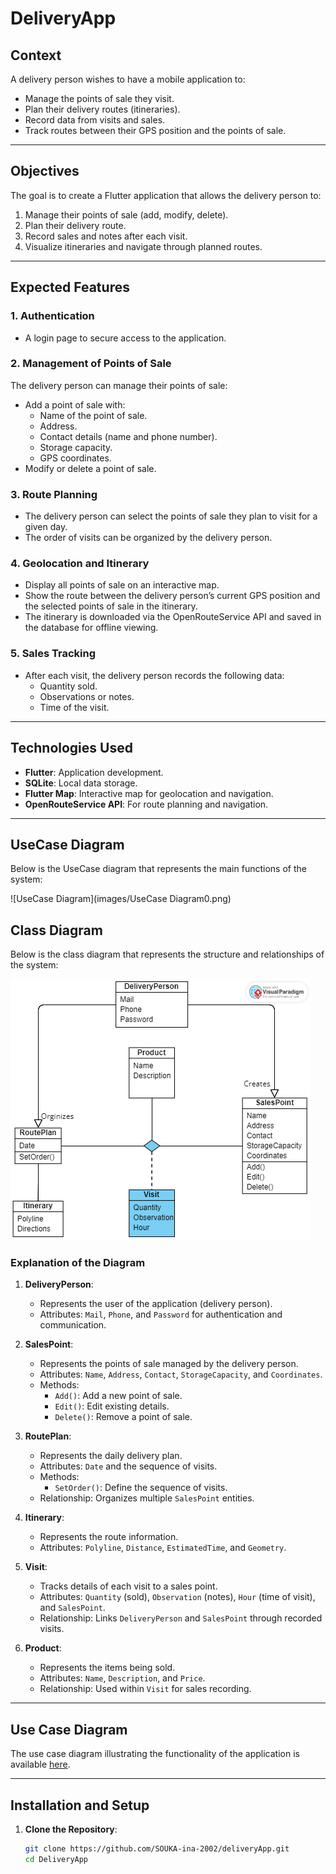 # DeliveryApp

## Context

A delivery person wishes to have a mobile application to:

- Manage the points of sale they visit.
- Plan their delivery routes (itineraries).
- Record data from visits and sales.
- Track routes between their GPS position and the points of sale.

---

## Objectives

The goal is to create a Flutter application that allows the delivery person to:

1. Manage their points of sale (add, modify, delete).
2. Plan their delivery route.
3. Record sales and notes after each visit.
4. Visualize itineraries and navigate through planned routes.

---

## Expected Features

### 1. Authentication
- A login page to secure access to the application.

### 2. Management of Points of Sale
The delivery person can manage their points of sale:
- Add a point of sale with:
    - Name of the point of sale.
    - Address.
    - Contact details (name and phone number).
    - Storage capacity.
    - GPS coordinates.
- Modify or delete a point of sale.

### 3. Route Planning
- The delivery person can select the points of sale they plan to visit for a given day.
- The order of visits can be organized by the delivery person.

### 4. Geolocation and Itinerary
- Display all points of sale on an interactive map.
- Show the route between the delivery person’s current GPS position and the selected points of sale in the itinerary.
- The itinerary is downloaded via the OpenRouteService API and saved in the database for offline viewing.

### 5. Sales Tracking
- After each visit, the delivery person records the following data:
    - Quantity sold.
    - Observations or notes.
    - Time of the visit.

---

## Technologies Used

- **Flutter**: Application development.
- **SQLite**: Local data storage.
- **Flutter Map**: Interactive map for geolocation and navigation.
- **OpenRouteService API**: For route planning and navigation.

---

## UseCase Diagram

Below is the UseCase diagram that represents the main functions of the system:

![UseCase Diagram](images/UseCase Diagram0.png)


## Class Diagram

Below is the class diagram that represents the structure and relationships of the system:

![Class Diagram](images/ClassDiagram2.png)


### Explanation of the Diagram

1. **DeliveryPerson**:
    - Represents the user of the application (delivery person).
    - Attributes: `Mail`, `Phone`, and `Password` for authentication and communication.

2. **SalesPoint**:
    - Represents the points of sale managed by the delivery person.
    - Attributes: `Name`, `Address`, `Contact`, `StorageCapacity`, and `Coordinates`.
    - Methods:
        - `Add()`: Add a new point of sale.
        - `Edit()`: Edit existing details.
        - `Delete()`: Remove a point of sale.

3. **RoutePlan**:
    - Represents the daily delivery plan.
    - Attributes: `Date` and the sequence of visits.
    - Methods:
        - `SetOrder()`: Define the sequence of visits.
    - Relationship: Organizes multiple `SalesPoint` entities.

4. **Itinerary**:
    - Represents the route information.
    - Attributes: `Polyline`, `Distance`, `EstimatedTime`, and `Geometry`.

5. **Visit**:
    - Tracks details of each visit to a sales point.
    - Attributes: `Quantity` (sold), `Observation` (notes), `Hour` (time of visit), and `SalesPoint`.
    - Relationship: Links `DeliveryPerson` and `SalesPoint` through recorded visits.

6. **Product**:
    - Represents the items being sold.
    - Attributes: `Name`, `Description`, and `Price`.
    - Relationship: Used within `Visit` for sales recording.

---

## Use Case Diagram

The use case diagram illustrating the functionality of the application is available [here](images/UseCaseDiagram.png).

---

## Installation and Setup

1. **Clone the Repository**:
   ```bash
   git clone https://github.com/SOUKA-ina-2002/deliveryApp.git
   cd DeliveryApp
